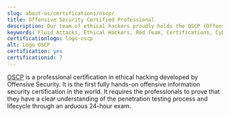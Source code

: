 ```yaml
---
slug: about-us/certifications/oscp/
title: Offensive Security Certified Professional
description: Our team of ethical hackers proudly holds the OSCP (Offensive Security Certified Professional) certification, among many others.
keywords: Fluid Attacks, Ethical Hackers, Red Team, Certifications, Cybersecurity, Pentesters, Whitehat Hackers, OSCP
certificationlogo: logo-oscp
alt: Logo OSCP
certification: yes
certificationid: 7
---
```


[OSCP](https://www.offensive-security.com/pwk-oscp/)
is a professional certification in ethical hacking
developed by Offensive Security.
It is the first fully hands-on offensive information security certification
in the world.
It requires the professionals to prove
that they have a clear understanding of the penetration testing process
and lifecycle
through an arduous 24-hour exam.

